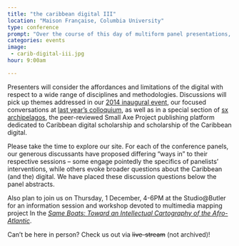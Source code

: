 ```yaml
---
title: "the caribbean digital III"
location: "Maison Française, Columbia University"
type: conference
prompt: "Over the course of this day of multiform panel presentations, we will engage critically with the digital as praxis, reflecting on the challenges and opportunities presented by the media technologies that evermore intensely reconfigure the social, historical, and geo-political contours of the Caribbean and its diasporas."
categories: events
image:
 - carib-digital-iii.jpg
hour: 9:00am

---
```


Presenters will consider the affordances and limitations of the digital with
respect to a wide range of disciplines and methodologies. Discussions will
pick up themes addressed in our [2014 inaugural event][1], our focused
conversations at [last year’s colloquium][2], as well as in a special section
of [sx archipelagos][3], the peer-reviewed Small Axe Project publishing
platform dedicated to Caribbean digital scholarship and scholarship of the
Caribbean digital.

[1]: https://wayback.archive-it.org/1914/20151224034027/http://caribbeandigital.cdrs.columbia.edu/
[2]: https://wayback.archive-it.org/1914/20151224034027/http://caribbeandigital.cdrs.columbia.edu/
[3]: http://smallaxe.net/sxarchipelagos

Please take the time to explore our site. For each of the conference panels,
our generous discussants have proposed differing “ways in” to their respective
sessions – some engage pointedly the specifics of panelists’ interventions,
while others evoke broader questions about the Caribbean (and the) digital. We
have placed these discussion questions below the panel abstracts.

Also plan to join us on Thursday, 1 December, 4-6PM at the Studio@Butler for
an information session and workshop devoted to multimedia mapping project In
the [*Same Boats: Toward an Intellectual Cartography of the
Afro-Atlantic*][4].

Can’t be here in person? Check us out via ~~live-stream~~ (not archived)!

[4]: http://caribbeandigitalnyc.net/2016/in-the-same-boats-workshop/
